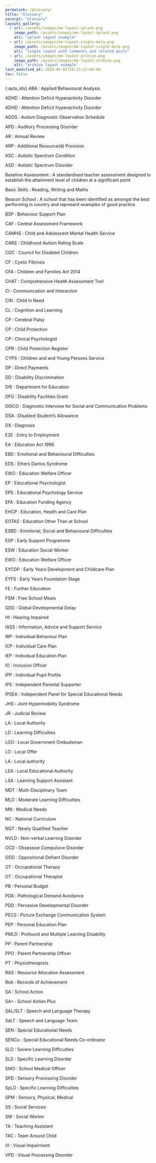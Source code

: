 ```yaml
---
permalink: /glossary/
title: "Glossary"
excerpt: "Glossary"
layouts_gallery:
  - url: /assets/images/mm-layout-splash.png
    image_path: /assets/images/mm-layout-splash.png
    alt: "splash layout example"
  - url: /assets/images/mm-layout-single-meta.png
    image_path: /assets/images/mm-layout-single-meta.png
    alt: "single layout with comments and related posts"
  - url: /assets/images/mm-layout-archive.png
    image_path: /assets/images/mm-layout-archive.png
    alt: "archive layout example"
last_modified_at: 2020-05-01T10:15:22-04:00
toc: false
---
```



{:auto_ids}
ABA
:   Applied Behavioural Analysis

ADHD
:   Attention Deficit Hyperactivity Disorder

ADHD
:   Attention Deficit Hyperactivity Disorder

ADOS
:   Autism Diagnostic Observation Schedule

APD
:   Auditory Processing Disorder

AR
:		Annual Review

ARP
:		Additional Resource(d) Provision

ASC
:		Autistic Spectrum Condition

ASD
:		Autistic Spectrum Disorder

Baseline Assessment
:		A standardised teacher assessment designed to establish the attainment level of children at a significant point

Basic Skills
:		Reading, Writing and Maths

Beacon School
:		A school that has been identified as amongst the best performing in country and represent examples of good practice

BSP
:		Behaviour Support Plan

CAF
:		Central Assessment Framework

CAMHS
:		Child and Adolescent Mental Health Service

CARS
:		Childhood Autism Rating Scale

CDC
:		Council for Disabled Children

CF
:		Cystic Fibrosis

CFA
:		Children and Families Act 2014

CHAT
:		Comprehensive Health Assessment Tool

CI
:		Communication and Interaction

CIN
:		Child In Need

CL
:		Cognition and Learning

CP
:		Cerebral Palsy

CP
:		Child Protection

CP
:		Clinical Psychologist

CPR
:		Child Protection Register

CYPS
:		Children and and Young Persons Service

DP
:		Direct Payments

DD
:		Disability Discrimination

DfE
:		Department for Education

DFG
:		Disability Facilities Grant

DISCO
:		Diagnostic Interview for Social and Communication Problems

DSA
:		Disabled Student’s Allowance

DX
:		Diagnosis

E2E
:		Entry to Employment

EA
:		Education Act 1996

EBD
:		Emotional and Behavioural Difficulties

EDS
:		Elhers Danlos Syndrome

EWO
:		Education Welfare Officer

EP
:		Educational Psychologist

EPS
:		Educational Psychology Service

EFA
:		Education Funding Agency

EHCP
:		Education, Health and Care Plan

EOTAS
:		Education Other Than at School

ESBD
:		Emotional, Social and Behavioural Difficulties

ESP
:		Early Support Programme

ESW
:		Education Social Worker

EWO
:		Education Welfare Officer

EYCDP
:		Early Years Development and Childcare Plan

EYFS
:		Early Years Foundation Stage

FE
:		Further Education

FSM
:		Free School Meals

GDD
:		Global Developmental Delay

HI
:		Hearing Impaired

IASS
:		Information, Advice and Support Service

IBP
:		Individual Behaviour Plan

ICP
:		Individual Care Plan

IEP
:		Individual Education Plan

IO
:		Inclusion Officer

IPP
:		Individual Pupil Profile

IPS
:		Independent Parental Supporter

IPSEA
:		Independent Panel for Special Educational Needs

JHS
:		Joint Hypermobility Syndrome

JR
:		Judicial Review

LA
:		Local Authority

LD
:		Learning Difficulties

LGO
:		Local Government Ombudsman

LO
:		Local Offer

LA
:		Local authority

LEA
:		Local Educational Authority

LSA
:		Learning Support Assistant

MDT
:		Multi-Disciplinary Team

MLD
:		Moderate Learning Difficulties

MN
:		Medical Needs

NC
:		National Curriculum

NQT
:		Newly Qualified Teacher

NVLD
:		Non-verbal Learning Disorder

OCD
:		Obsessive Compulsive Disorder

ODD
:		Oppositional Defiant Disorder

OT
:		Occupational Therapy

OT
:		Occupational Therapist

PB
:		Personal Budget

PDA
:		Pathological Demand Avoidance

PDD
:		Pervasive Developmental Disorder

PECS
:		Picture Exchange Communication System

PEP
:		Personal Education Plan

PMLD
:		Profound and Multiple Learning Disability

PP
:		Parent Partnership

PPO
:		Parent Partnership Officer

PT
:		Physiotherapists

RAS
:		Resource Allocation Assessment

RoA
:		Records of Achievement

SA
:		School Action

SA+
:		School Action Plus

SAL/SLT
:		Speech and Language Therapy

SaLT
:		Speech and Language Team

SEN
:		Special Educational Needs

SENCo
:		Special Educational Needs Co-ordinator

SLD
:		Severe Learning Difficulties

SLD
:		Specific Learning Disorder

SMO
:		School Medical Officer

SPD
:		Sensory Processing Disorder

SpLD
:		Specific Learning Difficulties

SPM
:		Sensory, Physical, Medical

SS
:		Social Services

SW
:		Social Worker

TA
:		Teaching Assistant

TAC
:		Team Around Child

VI
:		Visual Impairment

VPD
:		Visual Processing Disorder
